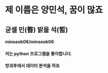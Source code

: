 # 제 이름은 양민석, 꿈이 많죠
## 굳셀 민(暋) 밝을 석(晳)

**minseok06/minseok06**

#### 저는 python 프로그램을 좋아합니다.
#### 방과후에서 데이터 분석을 하죠

